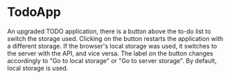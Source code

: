 # TodoApp
An upgraded TODO application, there is a button above the to-do list to switch the storage used. Clicking on the button restarts the application with a different storage. If the browser's local storage was used, it switches to the server with the API, and vice versa. The label on the button changes accordingly to "Go to local storage" or "Go to server storage". By default, local storage is used.
